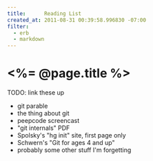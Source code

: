 ```yaml
---
title:      Reading List
created_at: 2011-08-31 00:39:58.996830 -07:00
filter:
  - erb
  - markdown
---
```


# <%= @page.title %>

TODO:  link these up

  - git parable
  - the thing about git
  - peepcode screencast
  - "git internals" PDF
  - Spolsky's "hg init" site, first page only
  - Schwern's "Git for ages 4 and up"
  - probably some other stuff I'm forgetting

